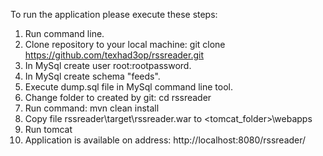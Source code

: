 To run the application please execute these steps:<br>
1. Run command line.<br>
2. Clone repository to your local machine: git clone https://github.com/texhad3op/rssreader.git<br>
3. In MySql create user root:rootpassword.<br>
4. In MySql create schema "feeds".<br>
5. Execute dump.sql file in MySql command line tool.<br>
6. Change folder to created by git: cd rssreader<br>
7. Run command: mvn clean install
8. Copy file rssreader\target\rssreader.war to <tomcat_folder>\webapps<br>
9. Run tomcat<br>
10. Application is available on address: http://localhost:8080/rssreader/